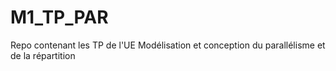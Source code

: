 # M1_TP_PAR

Repo contenant les TP de l'UE Modélisation et conception du parallélisme et de la répartition

